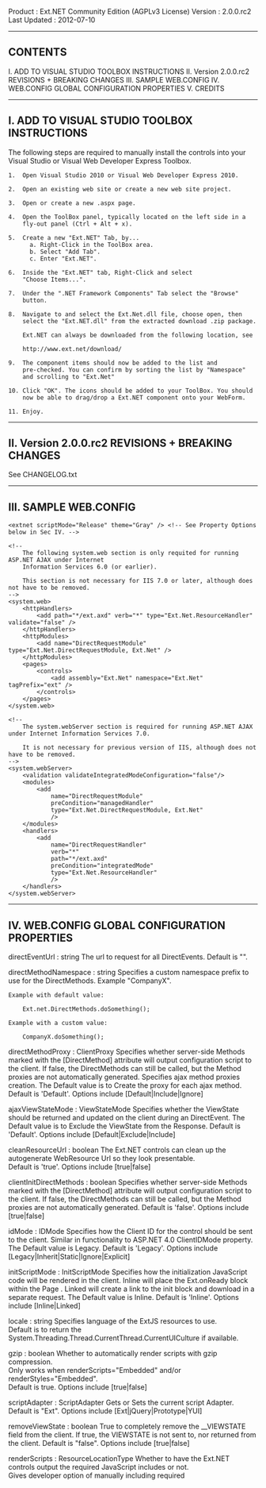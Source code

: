 ﻿Product      : Ext.NET Community Edition (AGPLv3 License)
Version      : 2.0.0.rc2
Last Updated : 2012-07-10


--------------------------------------------------------------------------
   CONTENTS
--------------------------------------------------------------------------

I.    ADD TO VISUAL STUDIO TOOLBOX INSTRUCTIONS
II.   Version 2.0.0.rc2 REVISIONS + BREAKING CHANGES
III.  SAMPLE WEB.CONFIG
IV.   <extnet> WEB.CONFIG GLOBAL CONFIGURATION PROPERTIES
V.    CREDITS
	
	
-------------------------------------------------------------------------
   I. ADD TO VISUAL STUDIO TOOLBOX INSTRUCTIONS
--------------------------------------------------------------------------

The following steps are required to manually install the controls into 
your Visual Studio or Visual Web Developer Express Toolbox. 
		
	1.  Open Visual Studio 2010 or Visual Web Developer Express 2010.

	2.  Open an existing web site or create a new web site project.
	
	3.  Open or create a new .aspx page.

	4.  Open the ToolBox panel, typically located on the left side in a 
	    fly-out panel (Ctrl + Alt + x).

	5.  Create a new "Ext.NET" Tab, by...
		  a. Right-Click in the ToolBox area.
		  b. Select "Add Tab".
		  c. Enter "Ext.NET".

	6.  Inside the "Ext.NET" tab, Right-Click and select 
	    "Choose Items...".

	7.  Under the ".NET Framework Components" Tab select the "Browse" 
	    button.

	8.  Navigate to and select the Ext.Net.dll file, choose open, then 
	    select the "Ext.NET.dll" from the extracted download .zip package.
		
		Ext.NET can always be downloaded from the following location, see
		
		http://www.ext.net/download/ 
			
	9.  The component items should now be added to the list and 
	    pre-checked. You can confirm by sorting the list by "Namespace" 
	    and scrolling to "Ext.Net"

	10. Click "OK". The icons should be added to your ToolBox. You should 
	    now be able to drag/drop a Ext.NET component onto your WebForm.
	
	11. Enjoy.


--------------------------------------------------------------------------
   II. Version 2.0.0.rc2 REVISIONS + BREAKING CHANGES
--------------------------------------------------------------------------

See CHANGELOG.txt


--------------------------------------------------------------------------
   III. SAMPLE WEB.CONFIG
--------------------------------------------------------------------------

<?xml version="1.0"?>
<configuration>
	<configSections>
		<section name="extnet" type="Ext.Net.GlobalConfig" requirePermission="false" />
	</configSections>
  
	<extnet scriptMode="Release" theme="Gray" /> <!-- See Property Options below in Sec IV. -->
  
	<!-- 
		The following system.web section is only requited for running ASP.NET AJAX under Internet
		Information Services 6.0 (or earlier).  
		
		This section is not necessary for IIS 7.0 or later, although does not have to be removed.
	-->
	<system.web>
		<httpHandlers>
			<add path="*/ext.axd" verb="*" type="Ext.Net.ResourceHandler" validate="false" />
		</httpHandlers>
		<httpModules>
			<add name="DirectRequestModule" type="Ext.Net.DirectRequestModule, Ext.Net" />
		</httpModules>
		<pages>
			<controls>
				<add assembly="Ext.Net" namespace="Ext.Net" tagPrefix="ext" />
			</controls>
		</pages>
	</system.web>
  
	<!-- 
		The system.webServer section is required for running ASP.NET AJAX under Internet Information Services 7.0.
		
		It is not necessary for previous version of IIS, although does not have to be removed. 
	-->
	<system.webServer>
		<validation validateIntegratedModeConfiguration="false"/>
		<modules>
			<add 
				name="DirectRequestModule" 
				preCondition="managedHandler" 
				type="Ext.Net.DirectRequestModule, Ext.Net" 
				/>
		</modules>
		<handlers>
			<add 
				name="DirectRequestHandler" 
				verb="*" 
				path="*/ext.axd" 
				preCondition="integratedMode" 
				type="Ext.Net.ResourceHandler"
				/>
		</handlers>
	</system.webServer>
</configuration>


--------------------------------------------------------------------------
   IV. <extnet> WEB.CONFIG GLOBAL CONFIGURATION PROPERTIES
--------------------------------------------------------------------------
  
directEventUrl : string
	The url to request for all DirectEvents.
    Default is "".
                  
directMethodNamespace : string
	Specifies a custom namespace prefix to use for the DirectMethods. Example "CompanyX".
	
	Example with default value:
	
		Ext.net.DirectMethods.doSomething();
	
	Example with a custom value:
	
		CompanyX.doSomething();

directMethodProxy : ClientProxy
	Specifies whether server-side Methods marked with the [DirectMethod] attribute will output configuration script to the client. 
	If false, the DirectMethods can still be called, but the Method proxies are not automatically generated. 
	Specifies ajax method proxies creation. The Default value is to Create the proxy for each ajax method.
	Default is 'Default'. Options include [Default|Include|Ignore]

ajaxViewStateMode : ViewStateMode
	Specifies whether the ViewState should be returned and updated on the client during an DirectEvent. 
	The Default value is to Exclude the ViewState from the Response.
	Default is 'Default'. Options include [Default|Exclude|Include]

cleanResourceUrl : boolean
	The Ext.NET controls can clean up the autogenerate WebResource Url so they look presentable.        
	Default is 'true'. Options include [true|false]

clientInitDirectMethods : boolean
	Specifies whether server-side Methods marked with the [DirectMethod] attribute will output configuration script to the client. 
	If false, the DirectMethods can still be called, but the Method proxies are not automatically generated. 
	Default is 'false'. Options include [true|false]

idMode : IDMode
	Specifies how the Client ID for the control should be sent to the client. Similar in functionality to ASP.NET 4.0 ClientIDMode property. 
	The Default value is Legacy.
	Default is 'Legacy'. Options include [Legacy|Inherit|Static|Ignore|Explicit]

initScriptMode : InitScriptMode
	Specifies how the initialization JavaScript code will be rendered in the client. 
	Inline will place the Ext.onReady block within the Page <head>.
	Linked will create a link to the init block and download in a separate request. 
	The Default value is Inline.
	Default is 'Inline'. Options include [Inline|Linked]          

locale : string
	Specifies language of the ExtJS resources to use.    
	Default is to return the System.Threading.Thread.CurrentThread.CurrentUICulture if available. 
                  
gzip : boolean
	Whether to automatically render scripts with gzip compression.        
	Only works when renderScripts="Embedded" and/or renderStyles="Embedded".       
	Default is true. Options include [true|false]

scriptAdapter : ScriptAdapter
	Gets or Sets the current script Adapter.     
	Default is "Ext". Options include [Ext|jQuery|Prototype|YUI]

removeViewState : boolean
	True to completely remove the __VIEWSTATE field from the client. 
	If true, the VIEWSTATE is not sent to, nor returned from the client. 
	Default is "false". Options include [true|false]

renderScripts : ResourceLocationType
	Whether to have the Ext.NET controls output the required JavaScript includes or not.       
	Gives developer option of manually including required <script> files.        
	Default is Embedded. Options include [Embedded|File|None] 

renderStyles : ResourceLocationType
	Whether to have the Ext.NET controls output the required StyleSheet includes or not.       
	Gives developer option of manually including required <link> or <style> files.       
	Default is Embedded. Options include [Embedded|File|None]

resourcePath : string
	Gets the prefix of the Url path to the base ~/extnet/ folder containing the resources files for this project. 
	The path can be Absolute or Relative.

scriptMode : ScriptMode
	Whether to include the Release (condensed) or Debug (with inline documentation) Ext JavaScript files.       
	Default is "Release". Options include [Release|Debug]

sourceFormatting : boolean
	Specifies whether the scripts rendered to the page should be formatted. 'True' = formatting, 'False' = minified/compressed. 
	Default is 'false'. Options include [true|false]

stateProvider : StateProvider
	Gets or Sets the current script Adapter.
	Default is 'PostBack'. Options include [PostBack|Cookie|None]

theme : Theme
	Which embedded theme to use.       
	Default is "Default". Options include [Default|Gray|Slate]

quickTips : boolean
	Specifies whether to render the QuickTips. Provides attractive and customizable tooltips for any element.
	Default is 'true'. Options include [true|false]

	
--------------------------------------------------------------------------
                             IV. CREDITS
--------------------------------------------------------------------------
	
1.  FamFamFam Icons provided by Mark James 
    http://www.famfamfam.com/lab/icons/silk/
	
    See \Build\Resources\Ext\Licenses\FamFamFam.txt for more information.

2.  Flag icons provided by Mark James 
	http://www.famfamfam.com/lab/icons/flags/

	These icons are public domain, and as such are free for any use 
	(attribution appreciated but not required).
	
    See \Build\Resources\Ext\Licenses\FlagIcons.txt for more information.

2.  Silk companion icon set #1 - "More Silk!" provided by Damien Guard
	http://www.damieng.com/icons/silkcompanion

	See \Build\Ext.Net\Licenses\SilkCompanionIcon.txt for more information.

3.  Json.NET provided by James Newton-King
    http://www.codeplex.com/json/
    
    See \Build\Ext.Net\Licenses\Newtonsoft.Json.txt
    
4.  Ext JS JavaScript Library provided by Sencha, Inc.
    http://www.sencha.com/products/js/   
    
    See \Build\Ext.Net\Licenses\ExtJS.txt


--------------------------------------------------------------------------
                               
--------------------------------------------------------------------------
	
        Copyright (c) 2007-2012 Ext.NET, Inc., All rights reserved.

                           Ext.NET, Inc.
                         support@ext.net
                           www.ext.net